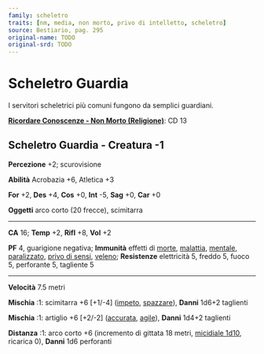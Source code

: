 ```yaml
---
family: scheletro
traits: [nm, media, non morto, privo di intelletto, scheletro]
source: Bestiario, pag. 295
original-name: TODO
original-srd: TODO
---
```


# Scheletro Guardia

I servitori scheletrici più comuni fungono da semplici guardiani.

**[Ricordare Conoscenze - Non Morto (Religione)](/azioni/abilita/ricordare-conoscenze)**:
CD 13

## Scheletro Guardia - Creatura -1

**Percezione** +2; scurovisione

**Abilità** Acrobazia +6, Atletica +3

**For** +2, **Des** +4, **Cos** +0, **Int** -5, **Sag** +0, **Car** +0

**Oggetti** arco corto (20 frecce), scimitarra

---

**CA** 16; **Temp** +2, **Rifl** +8, **Vol** +2

**PF** 4, guarigione negativa; **Immunità** effetti di [morte](/tratti/morte),
[malattia](/tratti/malattia), [mentale](/tratti/mentale),
[paralizzato](/condizioni/paralizzato),
[privo di sensi](/condizioni/privo-di-sensi), [veleno](/tratti/veleno);
**Resistenze** elettricità 5, freddo 5, fuoco 5, perforante 5, tagliente 5

---

**Velocità** 7.5 metri

**Mischia** :1: scimitarra +6 \[+1/-4] ([impeto](/tratti/impeto),
[spazzare](/tratti/spazzare)), **Danni** 1d6+2 taglienti

**Mischia** :1: artiglio +6 \[+2/-2] ([accurata](/tratti/accurata),
[agile](/tratti/agile)), **Danni** 1d4+2 taglienti

**Distanza** :1: arco corto +6 (incremento di gittata 18 metri,
[micidiale 1d10](/tratti/micidiale), ricarica 0), **Danni** 1d6 perforanti
